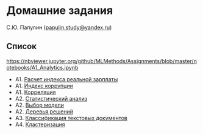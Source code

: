 # Домашние задания

С.Ю. Папулин (papulin.study@yandex.ru)

## Список

https://nbviewer.jupyter.org/github/MLMethods/Assignments/blob/master/notebooks/A1_Analytics.ipynb

- A1. [Расчет индекса реальной зарплаты](https://nbviewer.jupyter.org/github/MLMethods/Assignments/blob/master/notebooks/A1_Analytics.ipynb)
- A1. [Индекс коррупции](https://nbviewer.jupyter.org/github/MLMethods/Assignments/blob/master/notebooks/A1_Descriptive_Analysis.ipynb)
- A1. [Корреляция](https://nbviewer.jupyter.org/github/MLMethods/Assignments/blob/master/notebooks/A1_Correlation.ipynb)
- A2. [Статистический анализ](https://nbviewer.jupyter.org/github/MLMethods/Assignments/blob/master/notebooks/A2_Statistics.ipynb)
- A2. [Выбор модели](https://nbviewer.jupyter.org/github/MLMethods/Assignments/blob/master/notebooks/A2_Model_Selection.ipynb)
- A2. [Деревья решений](https://nbviewer.jupyter.org/github/MLMethods/Assignments/blob/master/notebooks/A2_DT.ipynb)
- A3. [Классификация текстовых документов](https://nbviewer.jupyter.org/github/MLMethods/Assignments/blob/master/notebooks/A3_Text_Classification.ipynb)
- A4. [Кластеризация](https://nbviewer.jupyter.org/github/MLMethods/Assignments/blob/master/notebooks/A4_KMeans.ipynb)
